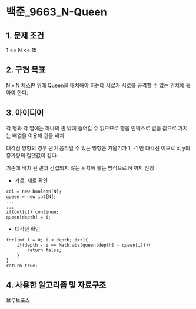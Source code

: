 # 백준_9663_N-Queen


## 1. 문제 조건

1 <= N <= 15

## 2. 구현 목표

N x N 체스판 위에 Queen을 배치해야 하는데 서로가 서로를 공격할 수 없는 위치에 놓아야 한다.

## 3. 아이디어

각 행과 각 열에는 하나의 퀸 밖에 들어갈 수 없으므로 행을 인덱스로 열을 값으로 가지는 배열을 이용해 퀸을 배치

대각선 방향의 경우 퀸이 움직일 수 있는 방향은 기울기가 1, -1 인 대각선 이므로 x, y의 증가량의 절댓값이 같다.

기존에 배치 된 퀸과 간섭되지 않는 위치에 놓는 방식으로 N 까지 진행

- 가로, 세로 확인
```
col = new boolean[N];
queen = new int[N];
...
...
if(col[i]) continue;
queen[depth] = i;
```

- 대각선 확인
```
for(int i = 0; i < depth; i++){
    if(depth - i == Math.abs(queen[depth] - queen[i])){
        return false;
    }
}
return true;
```

## 4. 사용한 알고리즘 및 자료구조

브루트포스
